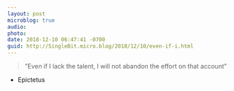```yaml
---
layout: post
microblog: true
audio: 
photo: 
date: 2018-12-10 06:47:41 -0700
guid: http://SingleBit.micro.blog/2018/12/10/even-if-i.html
---
```

>”Even if I lack the talent, I will not abandon the effort on that account”

- Epictetus 

